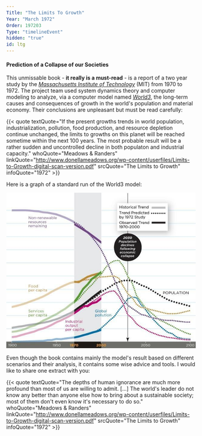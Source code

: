 ```yaml
---
Title: "The Limits To Growth"
Year: "March 1972"
Order: 197203
Type: "timelineEvent"
hidden: "true"
id: ltg
---
```


#### Prediction of a Collapse of our Societies

This unmissable book - **it really is a must-read** - is a report of a two year study by the [_Massachusetts Institute of Technology_](https://www.mit.edu/about/) (MIT) from 1970 to 1972. The project team used system dynamics theory and computer modeling to analyze, via a computer model named [_World3_](https://en.wikipedia.org/wiki/World3), the long-term causes and consequences of growth in the world's population and material economy. Their conclusions are unpleasant but must be read carefully:

{{< quote textQuote="If the present growths trends in world population, industrialization, pollution, food production, and resource depletion continue unchanged, the limits to growths on this planet will be reached sometime within the next 100 years. The most probable result will be a rather sudden and uncontrolled decline in both populaton and industrial capacity." whoQuote="Meadows & Randers" linkQuote="http://www.donellameadows.org/wp-content/userfiles/Limits-to-Growth-digital-scan-version.pdf" srcQuote="The Limits to Growth" infoQuote="1972" >}}

Here is a graph of a standard run of the World3 model:

![](/img/ecology/timelines/main/limits-to-growth.jpeg)

Even though the book contains mainly the model's result based on different scenarios and their analysis, it contains some wise advice and tools. I would like to share one extract with you:

{{< quote textQuote="The depths of human ignorance are much more profound than most of us are willing to admit. [...] The world's leader do not know any better than anyone else how to bring about a sustainable society; most of them don't even know it's necessary to do so." whoQuote="Meadows & Randers" linkQuote="http://www.donellameadows.org/wp-content/userfiles/Limits-to-Growth-digital-scan-version.pdf" srcQuote="The Limits to Growth" infoQuote="1972" >}}